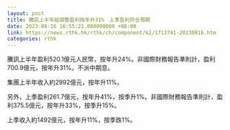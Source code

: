 ```yaml
---
layout: post
title: 騰訊上半年經調整盈利按年升31%　上季盈利符合預期
date: 2023-08-16 16:55:21.000000000 +08:00
link: https://news.rthk.hk/rthk/ch/component/k2/1713741-20230816.htm
categories: rthk
---
```


騰訊上半年盈利520.1億元人民幣，按年升24%。非國際財務報告準則計，盈利700.9億元，按年升31%。不派中期息。

集團上半年收入約2992億元，按年升11%。

另外，上季盈利261.7億元，按年升41%，按季升1%。非國際財務報告準則計，盈利375.5億元，按年升33%，按季升15%。

上季收入約1492億元，按年升11%，按季跌1%。
